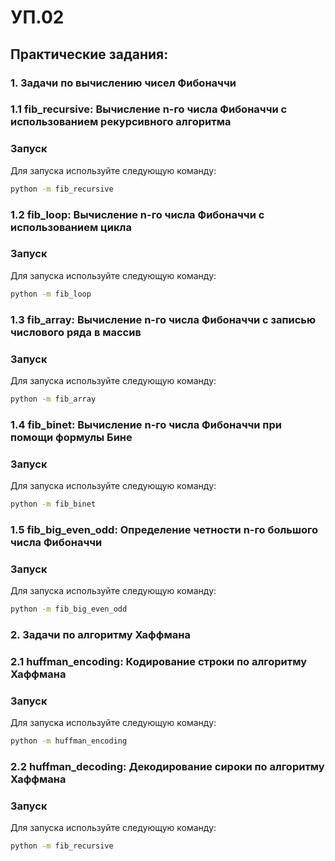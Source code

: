 # УП.02
## Практические задания:
### 1. Задачи по вычислению чисел Фибоначчи

### 1.1 **fib_recursive**: Вычисление n-го числа Фибоначчи с использованием рекурсивного алгоритма
  ### Запуск 
  Для запуска используйте следующую команду:
  ```bash
python -m fib_recursive
```
### 1.2 **fib_loop**: Вычисление n-го числа Фибоначчи с использованием цикла
   ### Запуск 
  Для запуска используйте следующую команду: 
  ```bash
python -m fib_loop
```
### 1.3 **fib_array**: Вычисление n-го числа Фибоначчи с записью числового ряда в массив
### Запуск 
  Для запуска используйте следующую команду: 
  ```bash
python -m fib_array
```
### 1.4 **fib_binet**: Вычисление n-го числа Фибоначчи при помощи формулы Бине
### Запуск 
  Для запуска используйте следующую команду: 
  ```bash
python -m fib_binet
```
### 1.5 **fib_big_even_odd**: Определение четности n-го большого числа Фибоначчи
### Запуск 
  Для запуска используйте следующую команду: 
  ```bash
python -m fib_big_even_odd
```

### 2. Задачи по алгоритму Хаффмана
### 2.1 **huffman_encoding**: Кодирование строки по алгоритму Хаффмана
  ### Запуск 
  Для запуска используйте следующую команду:
  ```bash
python -m huffman_encoding
```
### 2.2 **huffman_decoding**: Декодирование сироки по алгоритму Хаффмана
  ### Запуск 
  Для запуска используйте следующую команду:
  ```bash
python -m fib_recursive
```
